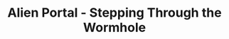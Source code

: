 ---
layout: prompt
type: kling
title: Alien Portal - Stepping Through the Wormhole
badge_main: Kling Prompt
badge_negative: Kling Negative Prompt
canva_page: 7
prompt: |
  The man stands in front of a shimmering magenta wormhole embedded in a glowing jungle wall at twilight. The scene feels natural, like real-life footage captured on an iPhone Pro Max 16, with cinematic ambient fog, soft atmospheric lighting, and grounded color tones. The portal pulses gently with concentric alien energy rings, radiating light and subtle motion, like sentient technology in standby mode. The man pauses briefly, glancing at the swirling energy. His breath is visible as he hesitates for a second, expression flickering with awe and uncertainty. Then, sensing urgency, he quickly walks forward with a smooth, natural stride—fluid and purposeful, as if he knows it might vanish. As his hand breaks the portal's surface, it ripples with soft liquid light. Once he's through, the wormhole visibly reacts: the energy rings contract inward and collapse smoothly into a glowing seam that seals itself with a final pulse, as if locking the exit. The camera tracks naturally behind him—handheld style—as he steps onto an alien coastline at dusk, greeted by luminous terrain, twin crescent moons, and distant rock spires. He gazes around, visibly amazed. His body language subtly shifts—more upright, confident—as if the alien tech is beginning to influence him. Natural and realistic motion throughout, photoreal quality, captured like real-world video.
negative_prompt: |
  cartoony motion, robotic walk, slow motion, jitter, static portal surface, unrealistic closure effect, low detail background, artificial camera movement, stiff upper body, synthetic animation feel, unnatural lighting, flat glow, visual seams
---
